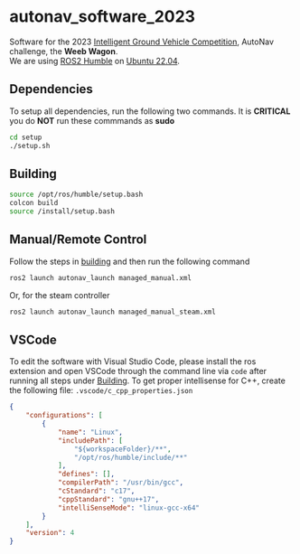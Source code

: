# autonav_software_2023

Software for the 2023 [Intelligent Ground Vehicle Competition](http://www.igvc.org/), AutoNav challenge, the **Weeb Wagon**.  
We are using [ROS2 Humble](https://docs.ros.org/en/humble/index.html) on [Ubuntu 22.04](https://releases.ubuntu.com/22.04/).

## Dependencies

To setup all dependencies, run the following two commands. It is **CRITICAL** you do **NOT** run these commmands as **sudo**
```bash
cd setup
./setup.sh
```

## Building

```bash
source /opt/ros/humble/setup.bash
colcon build
source /install/setup.bash
```

## Manual/Remote Control

Follow the steps in [building](#building) and then run the following command
```bash
ros2 launch autonav_launch managed_manual.xml
```

Or, for the steam controller
```bash
ros2 launch autonav_launch managed_manual_steam.xml
```
## VSCode

To edit the software with Visual Studio Code, please install the ros extension and open VSCode through the command line via `code` after running all steps under [Building](#building). To get proper intellisense for C++, create the following file: `.vscode/c_cpp_properties.json`
```json
{
    "configurations": [
        {
            "name": "Linux",
            "includePath": [
                "${workspaceFolder}/**",
                "/opt/ros/humble/include/**"
            ],
            "defines": [],
            "compilerPath": "/usr/bin/gcc",
            "cStandard": "c17",
            "cppStandard": "gnu++17",
            "intelliSenseMode": "linux-gcc-x64"
        }
    ],
    "version": 4
}
```
